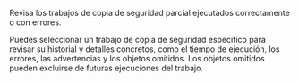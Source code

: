 Revisa los trabajos de copia de seguridad parcial ejecutados correctamente o con errores.

Puedes seleccionar un trabajo de copia de seguridad específico para revisar su historial y detalles concretos, como el tiempo de ejecución, los errores, las advertencias y los objetos omitidos. Los objetos omitidos pueden excluirse de futuras ejecuciones del trabajo.
